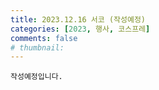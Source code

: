 ```yaml
---
title: 2023.12.16 서코 (작성예정)
categories: [2023, 행사, 코스프레]
comments: false
# thumbnail: 
---
```


`작성예정입니다.`